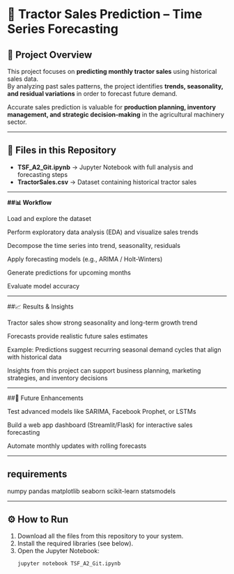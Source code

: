 # 🚜 Tractor Sales Prediction – Time Series Forecasting

## 📌 Project Overview
This project focuses on **predicting monthly tractor sales** using historical sales data.  
By analyzing past sales patterns, the project identifies **trends, seasonality, and residual variations** in order to forecast future demand.  

Accurate sales prediction is valuable for **production planning, inventory management, and strategic decision-making** in the agricultural machinery sector.  

---

## 📂 Files in this Repository
- **TSF_A2_Git.ipynb** → Jupyter Notebook with full analysis and forecasting steps  
- **TractorSales.csv** → Dataset containing historical tractor sales  

---

**##📊 Workflow**

Load and explore the dataset

Perform exploratory data analysis (EDA) and visualize sales trends

Decompose the time series into trend, seasonality, residuals

Apply forecasting models (e.g., ARIMA / Holt-Winters)

Generate predictions for upcoming months

Evaluate model accuracy

---

##📈 Results & Insights

Tractor sales show strong seasonality and long-term growth trend

Forecasts provide realistic future sales estimates

Example: Predictions suggest recurring seasonal demand cycles that align with historical data

Insights from this project can support business planning, marketing strategies, and inventory decisions

---

##🚀 Future Enhancements

Test advanced models like SARIMA, Facebook Prophet, or LSTMs

Build a web app dashboard (Streamlit/Flask) for interactive sales forecasting

Automate monthly updates with rolling forecasts

---

## requirements

numpy
pandas
matplotlib
seaborn
scikit-learn
statsmodels

---

## ⚙️ How to Run
1. Download all the files from this repository to your system.  
2. Install the required libraries (see below).  
3. Open the Jupyter Notebook:  
   ```bash
   jupyter notebook TSF_A2_Git.ipynb
